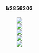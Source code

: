 <div align="center">
  <br>
  <strong>b2856203</strong>
  <br>
  <br>
   <a href="https://geekmaskedland.tk">
    <img src="https://img.shields.io/badge/Serveur-Minecraft-5B5A59">
  </a>
    <br>
     <a href="https://discord.com/users/827878458700070942">
    <img src="https://img.shields.io/badge/Profil-discord-5B5A59">
  </a>
      <br>
     <a href="https://steamcommunity.com/id/b2856203/">
    <img src="https://img.shields.io/badge/Profil-Steam-5B5A59">
  </a>
      <br>
     <a href="https://www.reddit.com/user/Geek-Maskes-1">
    <img src="https://img.shields.io/badge/Profil-Reddit-5B5A59">
  </a>
        <br>
       <a href="https://www.youtube.com/channel/UCpu_zc51MSk13bN5b9aprQA">
    <img src="https://img.shields.io/badge/Chaîne-YouTube-5B5A59">
  </a>

</div>
